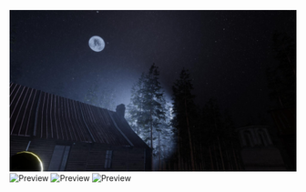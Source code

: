 ![Preview](porfolye2.jpg)
![Preview](porfolye3.jpg)
![Preview](porfolye4.jpg)
![Preview](porfolye5.jpg)
